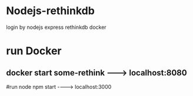 # Nodejs-rethinkdb
login by  nodejs express rethinkdb docker

# run Docker 
docker start some-rethink ---> localhost:8080
----
#run node 
npm start  ----> localhost:3000
